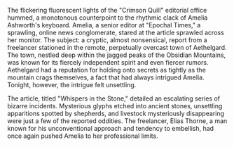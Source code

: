 The flickering fluorescent lights of the "Crimson Quill" editorial office hummed, a monotonous counterpoint to the rhythmic clack of Amelia Ashworth's keyboard.  Amelia, a senior editor at "Epochal Times," a sprawling, online news conglomerate, stared at the article sprawled across her monitor.  The subject: a cryptic, almost nonsensical, report from a freelancer stationed in the remote, perpetually overcast town of Aethelgard.  The town, nestled deep within the jagged peaks of the Obsidian Mountains, was known for its fiercely independent spirit and even fiercer rumors.  Aethelgard had a reputation for holding onto secrets as tightly as the mountain crags themselves, a fact that had always intrigued Amelia.  Tonight, however, the intrigue felt unsettling.


The article, titled "Whispers in the Stone," detailed an escalating series of bizarre incidents.  Mysterious glyphs etched into ancient stones, unsettling apparitions spotted by shepherds, and livestock mysteriously disappearing were just a few of the reported oddities.  The freelancer, Elias Thorne, a man known for his unconventional approach and tendency to embellish, had once again pushed Amelia to her professional limits.
